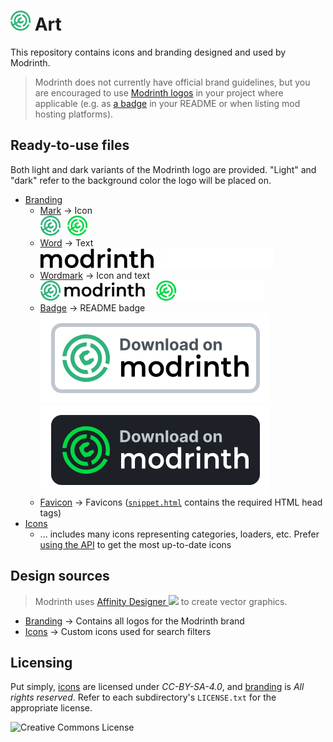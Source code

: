 # <img height="32px" src="./Branding/Mark/mark-light.svg" /> Art

This repository contains icons and branding designed and used by Modrinth.

> Modrinth does not currently have official brand guidelines, but you are encouraged to use [Modrinth logos](./Branding/) in your project where applicable (e.g. as [a badge](./Branding/Badge/) in your README or when listing mod hosting platforms).

## Ready-to-use files

Both light and dark variants of the Modrinth logo are provided. "Light" and "dark" refer to the background color the logo will be placed on.

* [Branding](/Branding/)
  - [Mark](/Branding/Mark/) → Icon<br><img height="32px" src="./Branding/Mark/mark-light.svg" /> &nbsp; <img height="32px" src="./Branding/Mark/mark-dark.svg" /><br>
  - [Word](/Branding/Word/) → Text<br><img height="32px" src="./Branding/Word/word-light.svg" /> &nbsp; <img height="32px" src="./Branding/Word/word-dark.svg" /><br>
  - [Wordmark](/Branding/Wordmark/) → Icon and text<br><img height="32px" src="./Branding/Wordmark/wordmark-light.svg" /> &nbsp; <img height="32px" src="./Branding/Wordmark/wordmark-dark.svg" /><br>
  - [Badge](Branding/Badge/) → README badge<br><img src="./Branding/Badge/badge-light.svg" /> &nbsp; <img src="./Branding/Badge/badge-dark.svg" /><br>
  - [Favicon](Branding/Favicon/) → Favicons ([`snippet.html`](Branding/Favicon/snippet.html) contains the required HTML head tags)
* [Icons](/Icons/)
  - ... includes many icons representing categories, loaders, etc. Prefer [using the API](https://docs.modrinth.com/api-spec/#tag/tags) to get the most up-to-date icons

## Design sources
> Modrinth uses [Affinity Designer <img height="16px" src="https://cdn.serif.com/affinity/img/global/logos/affinity-designer-icon-090520190839.svg" />](https://affinity.serif.com/en-us/designer/) to create vector graphics.

* [Branding](/Branding/Branding.afdesign) → Contains all logos for the Modrinth brand
* [Icons](/Icons/Icons.afdesign) → Custom icons used for search filters

## Licensing

Put simply, [icons](./Icons/) are licensed under *CC-BY-SA-4.0*, and [branding](./Branding/) is *All rights reserved*. Refer to each subdirectory's `LICENSE.txt` for the appropriate license.

<img alt="Creative Commons License" src="https://i.creativecommons.org/l/by-sa/4.0/88x31.png" /></a>